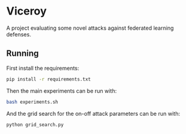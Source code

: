 # Viceroy

A project evaluating some novel attacks against federated learning defenses.

## Running

First install the requirements:
```sh
pip install -r requirements.txt
```

Then the main experiments can be run with:
```sh
bash experiments.sh
```

And the grid search for the on-off attack parameters can be run with:
```sh
python grid_search.py
```